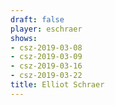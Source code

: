```yaml
---
draft: false
player: eschraer
shows:
- csz-2019-03-08
- csz-2019-03-09
- csz-2019-03-16
- csz-2019-03-22
title: Elliot Schraer
---
```

